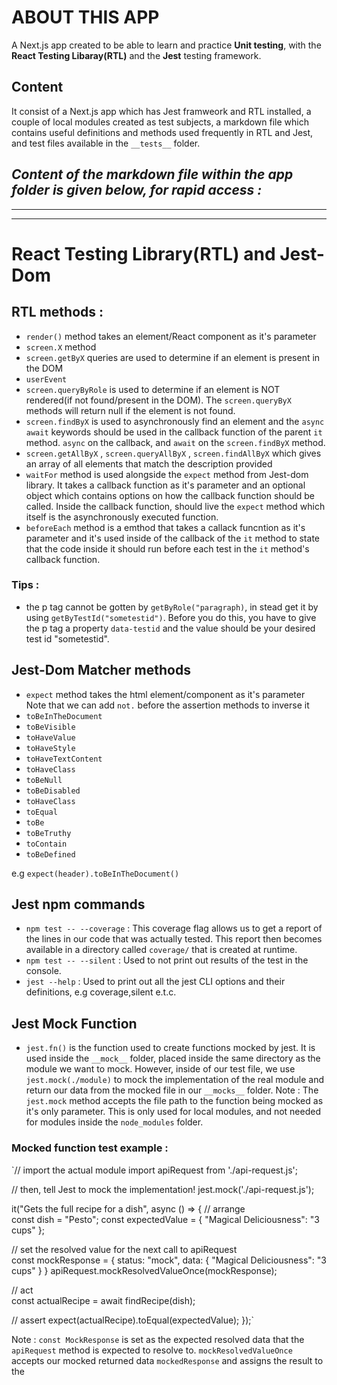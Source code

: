 # ABOUT THIS APP
A Next.js app created to be able to learn and practice **Unit testing**, with the **React Testing Libaray(RTL)** and the **Jest** testing framework.

## Content
It consist of a Next.js app which has Jest framweork and RTL installed, a couple of local modules created as test subjects, a markdown file which contains useful definitions and methods used frequently in RTL and Jest, and test files available in the `__tests__` folder.

***Content of the markdown file within the app folder is given below, for rapid access :*** 
---
---
---
# React Testing Library(RTL) and Jest-Dom

## RTL methods :
- `render()` method takes an element/React component as it's parameter
- `screen.X` method
- `screen.getByX` queries are used to determine if an element is present in the DOM
- `userEvent` 
- `screen.queryByRole` is used to determine if an element is NOT rendered(if not found/present in the DOM). The `screen.queryByX` methods will return null if the element is not found.
- `screen.findByX` is used to asynchronously find an element and the `async await` keywords should be used in the callback function of the parent `it` method.
`async` on the callback, and `await` on the `screen.findByX` method.
- `screen.getAllByX` , `screen.queryAllByX` , `screen.findAllByX` which gives an array of all elements that match the description provided
- `waitFor` method is used alongside the `expect` method from Jest-dom library. It takes a callback function as it's parameter and an optional object which contains options on how the callback function should be called. Inside the callback function, should live the `expect` method which itself is the asynchronously executed function.
- `beforeEach` method is a emthod that takes a callack funcntion as it's parameter and it's used inside of the callback of the `it` method to state that the code inside it should run before each test in the `it` method's callback function.

### Tips :
- the p tag cannot be gotten by `getByRole("paragraph)`, in stead get it by using `getByTestId("sometestid")`. Before you do this, you have to give the p tag a property `data-testid` and the value should be your desired test id "sometestid".

## Jest-Dom Matcher methods
- `expect` method takes the html element/component as it's parameter
Note that we can add `not.` before the assertion methods to inverse it
- `toBeInTheDocument`
- `toBeVisible`
- `toHaveValue`
- `toHaveStyle`
- `toHaveTextContent`
- `toHaveClass`
- `toBeNull`
- `toBeDisabled`
- `toHaveClass`
- `toEqual`
- `toBe`
- `toBeTruthy`
- `toContain`
- `toBeDefined`

e.g `expect(header).toBeInTheDocument()`

## Jest npm commands
- `npm test -- --coverage` : This coverage flag allows us to get a report of the lines in our code that was actually tested. This report then becomes available in a directory called `coverage/` that is created at runtime.
- `npm test -- --silent` : Used to not print out results of the test in the console.
- `jest --help` : Used to print out all the jest CLI options and their definitions, e.g coverage,silent e.t.c.


## Jest Mock Function
- `jest.fn()` is the function used to create functions mocked by jest. It is used inside the `__mock__` folder, placed inside the same directory as the module we want to mock. However, inside of our test file, we use `jest.mock(./module)` to mock the implementation of the real module and return our data from the mocked file in our `__mocks__` folder.
Note : The `jest.mock` method accepts the file path to the function being mocked as it's only parameter. This is only used for local modules, and not needed for modules inside the `node_modules` folder.

### Mocked function test example : 
`// import the actual module
import apiRequest from './api-request.js';

// then, tell Jest to mock the implementation!
jest.mock('./api-request.js');

it("Gets the full recipe for a dish", async () => {
  // arrange  
  const dish = "Pesto";
  const expectedValue = { "Magical Deliciousness": "3 cups" };

  // set the resolved value for the next call to apiRequest  
  const mockResponse = {
    status: "mock",
    data: { "Magical Deliciousness": "3 cups" }
  }
  apiRequest.mockResolvedValueOnce(mockResponse);

  // act  
  const actualRecipe = await findRecipe(dish);
 
  // assert
  expect(actualRecipe).toEqual(expectedValue);
});`

Note : `const MockResponse` is set as the expected resolved data that the `apiRequest` method is expected to resolve to.
`mockResolvedValueOnce` accepts our mocked returned data `mockedResponse` and assigns the result to the 

